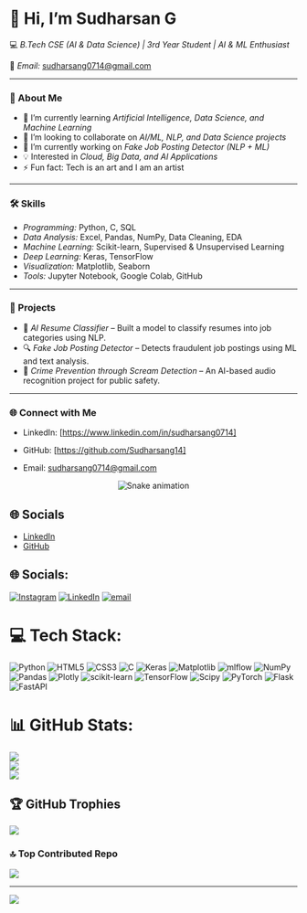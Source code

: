 # 👋 Hi, I’m Sudharsan G

💻 *B.Tech CSE (AI & Data Science) | 3rd Year Student | AI & ML Enthusiast*  

📧 *Email:* sudharsang0714@gmail.com  

---

### 🚀 About Me  
- 🌱 I’m currently learning *Artificial Intelligence, Data Science, and Machine Learning*  
- 🤝 I’m looking to collaborate on *AI/ML, NLP, and Data Science projects*  
- 🔭 I’m currently working on *Fake Job Posting Detector (NLP + ML)*  
- 💡 Interested in *Cloud, Big Data, and AI Applications*  
- ⚡ Fun fact: Tech is an art and I am an artist

---

### 🛠 Skills  
- *Programming:* Python, C, SQL
- *Data Analysis:* Excel, Pandas, NumPy, Data Cleaning, EDA
- *Machine Learning:* Scikit-learn, Supervised & Unsupervised Learning
- *Deep Learning:* Keras, TensorFlow
- *Visualization:* Matplotlib, Seaborn
- *Tools:* Jupyter Notebook, Google Colab, GitHub  

---

### 📌 Projects  
- 📝 *AI Resume Classifier* – Built a model to classify resumes into job categories using NLP.  
- 🔍 *Fake Job Posting Detector* – Detects fraudulent job postings using ML and text analysis.  
- 🎤 *Crime Prevention through Scream Detection* – An AI-based audio recognition project for public safety.  

---

### 🌐 Connect with Me  
- LinkedIn: [https://www.linkedin.com/in/sudharsang0714]  
- GitHub: [https://github.com/Sudharsang14]  
- Email: sudharsang0714@gmail.com

  <!-- Snake Game Repo View -->

<div align="center">
  <img src="https://profile-readme-generator.com/assets/snake.svg" alt="Snake animation" />
</div>

## 🌐 Socials  
- [LinkedIn](linkedin.com/in/sudharsang0714)  
- [GitHub](https://github.com/Sudharsang14)
## 🌐 Socials:
[![Instagram](https://img.shields.io/badge/Instagram-%23E4405F.svg?logo=Instagram&logoColor=white)](https://instagram.com/sudhxrsxn_) [![LinkedIn](https://img.shields.io/badge/LinkedIn-%230077B5.svg?logo=linkedin&logoColor=white)](https://linkedin.com/in/sudharsang0714) [![email](https://img.shields.io/badge/Email-D14836?logo=gmail&logoColor=white)](mailto:sudharsang0714@gmail.com) 

# 💻 Tech Stack:
![Python](https://img.shields.io/badge/python-3670A0?style=for-the-badge&logo=python&logoColor=ffdd54) ![HTML5](https://img.shields.io/badge/html5-%23E34F26.svg?style=for-the-badge&logo=html5&logoColor=white) ![CSS3](https://img.shields.io/badge/css3-%231572B6.svg?style=for-the-badge&logo=css3&logoColor=white) ![C](https://img.shields.io/badge/c-%2300599C.svg?style=for-the-badge&logo=c&logoColor=white) ![Keras](https://img.shields.io/badge/Keras-%23D00000.svg?style=for-the-badge&logo=Keras&logoColor=white) ![Matplotlib](https://img.shields.io/badge/Matplotlib-%23ffffff.svg?style=for-the-badge&logo=Matplotlib&logoColor=black) ![mlflow](https://img.shields.io/badge/mlflow-%23d9ead3.svg?style=for-the-badge&logo=numpy&logoColor=blue) ![NumPy](https://img.shields.io/badge/numpy-%23013243.svg?style=for-the-badge&logo=numpy&logoColor=white) ![Pandas](https://img.shields.io/badge/pandas-%23150458.svg?style=for-the-badge&logo=pandas&logoColor=white) ![Plotly](https://img.shields.io/badge/Plotly-%233F4F75.svg?style=for-the-badge&logo=plotly&logoColor=white) ![scikit-learn](https://img.shields.io/badge/scikit--learn-%23F7931E.svg?style=for-the-badge&logo=scikit-learn&logoColor=white) ![TensorFlow](https://img.shields.io/badge/TensorFlow-%23FF6F00.svg?style=for-the-badge&logo=TensorFlow&logoColor=white) ![Scipy](https://img.shields.io/badge/SciPy-%230C55A5.svg?style=for-the-badge&logo=scipy&logoColor=%white) ![PyTorch](https://img.shields.io/badge/PyTorch-%23EE4C2C.svg?style=for-the-badge&logo=PyTorch&logoColor=white) ![Flask](https://img.shields.io/badge/flask-%23000.svg?style=for-the-badge&logo=flask&logoColor=white) ![FastAPI](https://img.shields.io/badge/FastAPI-005571?style=for-the-badge&logo=fastapi)
# 📊 GitHub Stats:
![](https://github-readme-stats.vercel.app/api?username=Sudharsang14&theme=date_night&hide_border=false&include_all_commits=true&count_private=false)<br/>
![](https://nirzak-streak-stats.vercel.app/?user=Sudharsang14&theme=date_night&hide_border=false)<br/>
![](https://github-readme-stats.vercel.app/api/top-langs/?username=Sudharsang14&theme=date_night&hide_border=false&include_all_commits=true&count_private=false&layout=compact)

## 🏆 GitHub Trophies
![](https://github-profile-trophy.vercel.app/?username=Sudharsang14&theme=date_night&no-frame=false&no-bg=true&margin-w=4)

### 🔝 Top Contributed Repo
![](https://github-contributor-stats.vercel.app/api?username=Sudharsang14&limit=5&theme=date_night&combine_all_yearly_contributions=true)

---
[![](https://visitcount.itsvg.in/api?id=Sudharsang14&icon=0&color=0)](https://visitcount.itsvg.in)

<!-- Proudly created with GPRM ( https://gprm.itsvg.in ) -->
